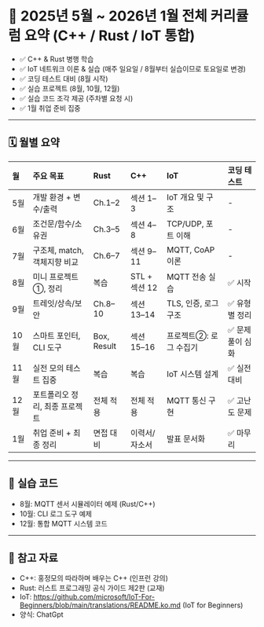 # 📘 2025년 5월 ~ 2026년 1월 전체 커리큘럼 요약 (C++ / Rust / IoT 통합)
- ✅ C++ & Rust 병행 학습
- ✅ IoT 네트워크 이론 & 실습 (매주 일요일 / 8월부터 실습이므로 토요일로 변경)
- ✅ 코딩 테스트 대비 (8월 시작)
- ✅ 실습 프로젝트 (8월, 10월, 12월)
- ✅ 실습 코드 조각 제공 (주차별 요청 시)
- ✅ 1월 취업 준비 집중

---

## 🗓️ 월별 요약
| 월 | 주요 목표 | Rust | C++ | IoT | 코딩 테스트 |
|:--|:--|:--|:--|:--|:--|
| 5월 | 개발 환경 + 변수/출력 | Ch.1–2 | 섹션 1–3 | IoT 개요 및 구조 | - |
| 6월 | 조건문/함수/소유권 | Ch.3–5 | 섹션 4–8 | TCP/UDP, 포트 이해 | - |
| 7월 | 구조체, match, 객체지향 비교 | Ch.6–7 | 섹션 9–11 | MQTT, CoAP 이론 | - |
| 8월 | 미니 프로젝트①, 정리 | 복습 | STL + 섹션 12 | MQTT 전송 실습 | ✅ 시작 |
| 9월 | 트레잇/상속/보안 | Ch.8–10 | 섹션 13–14 | TLS, 인증, 로그 구조 | ✅ 유형별 정리 |
| 10월 | 스마트 포인터, CLI 도구 | Box, Result | 섹션 15–16 | 프로젝트②: 로그 수집기 | ✅ 문제풀이 심화 |
| 11월 | 실전 모의 테스트 집중 | 복습 | 복습 | IoT 시스템 설계 | ✅ 실전 대비 |
| 12월 | 포트폴리오 정리, 최종 프로젝트 | 전체 적용 | 전체 적용 | MQTT 통신 구현 | ✅ 고난도 문제 |
| 1월 | 취업 준비 + 최종 정리 | 면접 대비 | 이력서/자소서 | 발표 문서화 | ✅ 마무리 |

---

## 📌 실습 코드
- 8월: MQTT 센서 시뮬레이터 예제 (Rust/C++)
- 10월: CLI 로그 도구 예제
- 12월: 통합 MQTT 시스템 코드

---

## 📖 참고 자료
- C++: 홍정모의 따라하며 배우는 C++ (인프런 강의)
- Rust: 러스트 프로그래밍 공식 가이드 제2판 (교재)
- IoT: https://github.com/microsoft/IoT-For-Beginners/blob/main/translations/README.ko.md (IoT for Beginners)
- 양식: ChatGpt
